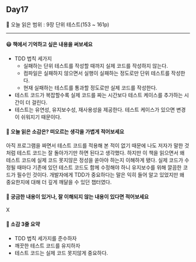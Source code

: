 ## Day17
🔖 오늘 읽은 범위 : 9장 단위 테스트(153 ~ 161p) 
  
---

#### 😃 책에서 기억하고 싶은 내용을 써보세요
- TDD 법칙 세가지
  - 실패하는 단위 테스트를 작성할 때까지 실제 코드를 작성하지 않는다.
  - 컴파일은 실패하지 않으면서 실행이 실패하는 정도로만 단위 테스트를 작성한다.
  - 현재 실패하는 테스트를 통과할 정도로만 실제 코드를 작성한다.
- 테스트 코드가 복잡할수록 실제 코드를 짜는 시간보다 테스트 케이스를 추가하는 시간이 더 걸린다.
- 테스트는 유연성, 유지보수성, 재사용성을 제공한다. 테스트 케이스가 있으면 변경이 쉬워지기 때문이다.

#### 🤔 오늘 읽은 소감은? 떠오르는 생각을 가볍게 적어보세요
아직 프로그램을 짜면서 테스트 코드를 적용해 본 적이 없기 때문에 나도 저자가 말한 것처럼 테스트 코드는 잘 돌아가기만 하면 된다고 생각했다. 하지만 이 책을 읽으면서 왜 테스트 코드에 실제 코드 못지않은 정성을 쏟아야 하는지 이해하게 됐다. 실제 코드가 수정될 때마다 기존에 있던 테스트 코드도 함께 수정해야 하니 유지보수를 위해 깔끔한 코드가 필수인 것이다. 개발자에게 TDD가 중요하다는 말은 익히 들어 알고 있었지만 왜 중요한지에 대해 더 깊게 깨달을 수 있던 챕터였다.

#### 🔎 궁금한 내용이 있거나, 잘 이해되지 않는 내용이 있다면 적어보세요 
X

#### 📝 소감 3줄 요약
- TDD 법칙 세가지를 준수하자
- 깨끗한 테스트 코드를 유지하자
- 테스트 코드는 실제 코드 못지않게 중요하다.


